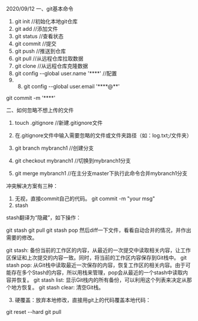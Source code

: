 2020/09/12
一、git基本命令
1. git init         //初始化本地git仓库
2. git add <file>   //添加文件
3. git status       //查看状态
4. git commit       //提交
5. git push         //推送到仓库
6. git pull         //从远程仓库拉取数据
7. git clone        //从远程仓库克隆数据
8. git config --global user.name '****'        //配置
9. 8. git config --global user.email '****@**'

git commit -m '****'

二、如何忽略不想上传的文件
1. touch .gitignore   //新建.gitignore文件
2. 在.gitignore文件中输入需要忽略的文件或文件夹路径（如：log.txt;/文件夹）

3. git branch mybranch1  //创建分支
4. git checkout mybranch1 //切换到mybranch1分支
5. git merge mybranch1 //在主分支master下执行此命令合并mybranch1分支

冲突解决方案有三种：
1. 无视，直接commit自己的代码。
git commit -m "your msg"
2. stash

stash翻译为“隐藏”，如下操作：

git stash
git pull
git stash pop
然后diff一下文件，看看自动合并的情况，并作出需要的修改。

git stash: 备份当前的工作区的内容，从最近的一次提交中读取相关内容，让工作区保证和上次提交的内容一致。同时，将当前的工作区内容保存到Git栈中。
git stash pop: 从Git栈中读取最近一次保存的内容，恢复工作区的相关内容。由于可能存在多个Stash的内容，所以用栈来管理，pop会从最近的一个stash中读取内容并恢复。
git stash list: 显示Git栈内的所有备份，可以利用这个列表来决定从那个地方恢复。
git stash clear: 清空Git栈。

3. 硬覆盖：放弃本地修改，直接用git上的代码覆盖本地代码：

git reset --hard
git pull
